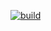 [![build](https://github.com/Konstantine69/RPBD-labs/actions/workflows/blank.yml/badge.svg?branch=lab6)](https://github.com/Konstantine69/RPBD-labs/actions/workflows/blank.yml)
